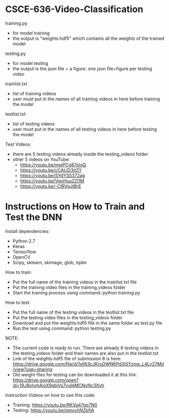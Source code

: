 # CSCE-636-Video-Classification

training.py
- for model training
- the output is "weights.hdf5" which contains all the weights of the trained model

testing.py
- for model testing
- the output is the json file + a figure. one json file+figure per testing video

trainlist.txt
- list of training videos
- user must put in the names of all training videos in here before training the model

testlist.txt
- list of testing videos
- user must put in the names of all testing videos in here before testing the model

Test Videos:
- there are 5 testing videos already inside the testing_videos folder
- other 5 videos on YouTube:
  - https://youtu.be/mwPCg87oioQ
  - https://youtu.be/cCALID3jtZY
  - https://youtu.be/SYdYS5372ag
  - https://youtu.be/VgoHuu2Zl1M
  - https://youtu.be/-CIRVqJtBrE
  

# Instructions on How to Train and Test the DNN

Install dependencies:
- Python 2.7
- Keras
- Tensorflow
- OpenCV
- Scipy, sklearn, skimage, glob, tqdm

How to train:
- Put the full name of the training videos in the trainlist.txt file
- Put the training video files in the training_videos folder
- Start the training process using command: python training.py

How to test:
- Put the full name of the testing videos in the testlist.txt file 
- Put the testing video files in the testing_videos folder
- Download and put the weights.hdf5 file in the same folder as test.py file
- Run the test using command: python testing.py

NOTE:
- The current code is ready to run. There are already 6 testing videos in the testing_videos folder and their names are also put in the testlist.txt
- Link of the weights.hdf5 file of submission 8 is here:
  https://drive.google.com/file/d/1xIl63cJKruDWNKPd3jSYznw_L4Ly27Md/view?usp=sharing
- Old weight files for testing can be downloaded it at this link:
  https://drive.google.com/open?id=19J8olymAioX9sbiVs7yulqMCNvNc3Xvh

Instruction Videos on how to use this code:
- Training: https://youtu.be/RKVa47go7N0
- Testing: https://youtu.be/gmvvhNZbfjA
